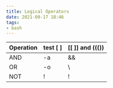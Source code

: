 ```yaml
---
title: Logical Operators
date: 2021-09-17 18:46
tags:
- bash
---
```


| Operation | test \[ \] | \[\[ \]\] and ((()) |
|-----------|-----------|--------------------|
| AND       | -a        | &&                 |
| OR        | -o        | \                  | \ |  |
| NOT       | !         | !                  |
